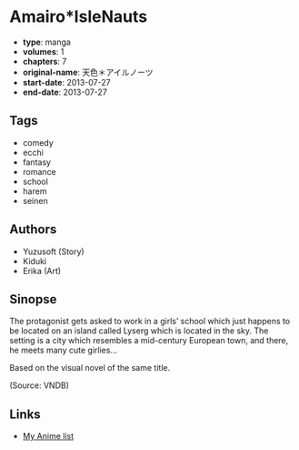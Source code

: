 # Amairo\*IsleNauts

-   **type**: manga
-   **volumes**: 1
-   **chapters**: 7
-   **original-name**: 天色＊アイルノーツ
-   **start-date**: 2013-07-27
-   **end-date**: 2013-07-27

## Tags

-   comedy
-   ecchi
-   fantasy
-   romance
-   school
-   harem
-   seinen

## Authors

-   Yuzusoft (Story)
-   Kiduki
-   Erika (Art)

## Sinopse

The protagonist gets asked to work in a girls’ school which just happens to be located on an island called Lyserg which is located in the sky. The setting is a city which resembles a mid-century European town, and there, he meets many cute girlies...

Based on the visual novel of the same title.

(Source: VNDB)

## Links

-   [My Anime list](https://myanimelist.net/manga/56181/AmairoIsleNauts)
